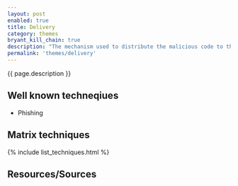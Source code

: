 ```yaml
---
layout: post
enabled: true
title: Delivery
category: themes
bryant_kill_chain: true
description: "The mechanism used to distribute the malicious code to the target."
permalink: 'themes/delivery'
---
```

{{ page.description }}

## Well known techneqiues

* Phishing

## Matrix techniques
{% include list_techniques.html %}

## Resources/Sources
